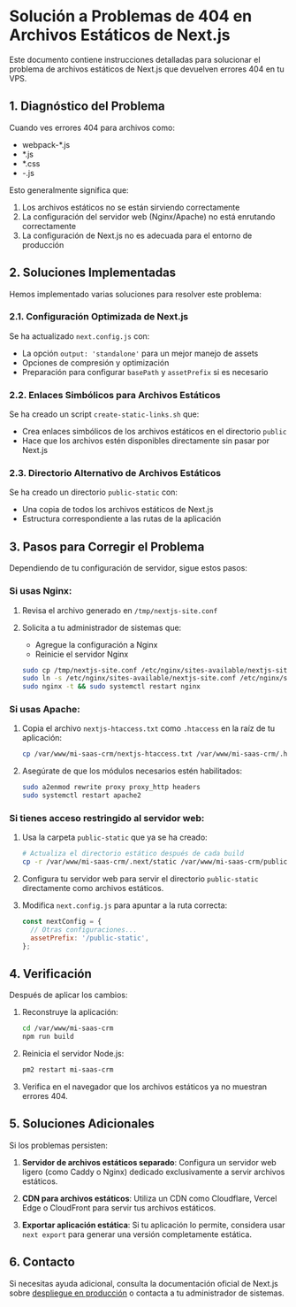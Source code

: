 # Solución a Problemas de 404 en Archivos Estáticos de Next.js

Este documento contiene instrucciones detalladas para solucionar el problema de archivos estáticos de Next.js que devuelven errores 404 en tu VPS.

## 1. Diagnóstico del Problema

Cuando ves errores 404 para archivos como:
- webpack-*.js
- *.js
- *.css
- *-*.js

Esto generalmente significa que:
1. Los archivos estáticos no se están sirviendo correctamente
2. La configuración del servidor web (Nginx/Apache) no está enrutando correctamente
3. La configuración de Next.js no es adecuada para el entorno de producción

## 2. Soluciones Implementadas

Hemos implementado varias soluciones para resolver este problema:

### 2.1. Configuración Optimizada de Next.js

Se ha actualizado `next.config.js` con:
- La opción `output: 'standalone'` para un mejor manejo de assets
- Opciones de compresión y optimización
- Preparación para configurar `basePath` y `assetPrefix` si es necesario

### 2.2. Enlaces Simbólicos para Archivos Estáticos

Se ha creado un script `create-static-links.sh` que:
- Crea enlaces simbólicos de los archivos estáticos en el directorio `public`
- Hace que los archivos estén disponibles directamente sin pasar por Next.js

### 2.3. Directorio Alternativo de Archivos Estáticos

Se ha creado un directorio `public-static` con:
- Una copia de todos los archivos estáticos de Next.js
- Estructura correspondiente a las rutas de la aplicación

## 3. Pasos para Corregir el Problema

Dependiendo de tu configuración de servidor, sigue estos pasos:

### Si usas Nginx:

1. Revisa el archivo generado en `/tmp/nextjs-site.conf`
2. Solicita a tu administrador de sistemas que:
   - Agregue la configuración a Nginx
   - Reinicie el servidor Nginx
   
   ```bash
   sudo cp /tmp/nextjs-site.conf /etc/nginx/sites-available/nextjs-site.conf
   sudo ln -s /etc/nginx/sites-available/nextjs-site.conf /etc/nginx/sites-enabled/
   sudo nginx -t && sudo systemctl restart nginx
   ```

### Si usas Apache:

1. Copia el archivo `nextjs-htaccess.txt` como `.htaccess` en la raíz de tu aplicación:
   ```bash
   cp /var/www/mi-saas-crm/nextjs-htaccess.txt /var/www/mi-saas-crm/.htaccess
   ```

2. Asegúrate de que los módulos necesarios estén habilitados:
   ```bash
   sudo a2enmod rewrite proxy proxy_http headers
   sudo systemctl restart apache2
   ```

### Si tienes acceso restringido al servidor web:

1. Usa la carpeta `public-static` que ya se ha creado:
   ```bash
   # Actualiza el directorio estático después de cada build
   cp -r /var/www/mi-saas-crm/.next/static /var/www/mi-saas-crm/public-static/_next/
   ```

2. Configura tu servidor web para servir el directorio `public-static` directamente como archivos estáticos.

3. Modifica `next.config.js` para apuntar a la ruta correcta:
   ```js
   const nextConfig = {
     // Otras configuraciones...
     assetPrefix: '/public-static',
   };
   ```

## 4. Verificación

Después de aplicar los cambios:

1. Reconstruye la aplicación:
   ```bash
   cd /var/www/mi-saas-crm
   npm run build
   ```

2. Reinicia el servidor Node.js:
   ```bash
   pm2 restart mi-saas-crm
   ```

3. Verifica en el navegador que los archivos estáticos ya no muestran errores 404.

## 5. Soluciones Adicionales

Si los problemas persisten:

1. **Servidor de archivos estáticos separado**: Configura un servidor web ligero (como Caddy o Nginx) dedicado exclusivamente a servir archivos estáticos.

2. **CDN para archivos estáticos**: Utiliza un CDN como Cloudflare, Vercel Edge o CloudFront para servir tus archivos estáticos.

3. **Exportar aplicación estática**: Si tu aplicación lo permite, considera usar `next export` para generar una versión completamente estática.

## 6. Contacto

Si necesitas ayuda adicional, consulta la documentación oficial de Next.js sobre [despliegue en producción](https://nextjs.org/docs/deployment) o contacta a tu administrador de sistemas. 